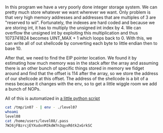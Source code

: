 In this program we have a very poorly done integer storage system. We can pretty much store whatever we want wherever we want. Only problem is that very high memory addresses and addresses that are multiples of 3 are "reserved to wil". Fortunately, the indexes are hard coded and because we are storing int, it has to multiply the unsigned int index by 4. We can overflow the unsigned int by exploiting this multiplication and thus 1073741824 becomes UINT_MAX + 1 which loops back to 0. With this, we can write all of out shellcode by converting each byte to little endian then to base 10.

After that, we need to find the EIP pointer location. We found it by estimating how much memory was in the stack after the array and assuming there is an other bunch of specific things stored in memory we fidget around and find that the offset is 114 after the array, so we store the address of our shellcode at this offset. The address of the shellcode is a bit of a mess because it changes with the env, so to get a little wiggle room we add a bunch of NOPs.

All of this is automatized in [a little python script](./Ressources/script.py)

```bash
cat /tmp/in07 - | env - ./level07
whoami
level08
cat /home/users/level08/.pass
7WJ6jFBzrcjEYXudxnM3kdW7n3qyxR6tk2xGrkSC
```
